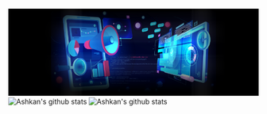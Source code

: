 ![Ashkan's banner](https://github.com/ashkankardan/ashkankardan/blob/main/ashkan_kardan_banner.png)
![Ashkan's github stats](https://github-readme-stats.vercel.app/api?username=ashkankardan&hide=issues&theme=radical&count_private=true&show_icons=true)
![Ashkan's github stats](https://github-readme-stats.vercel.app/api/top-langs/?username=ashkankardan&layout=compact&theme=radical)
